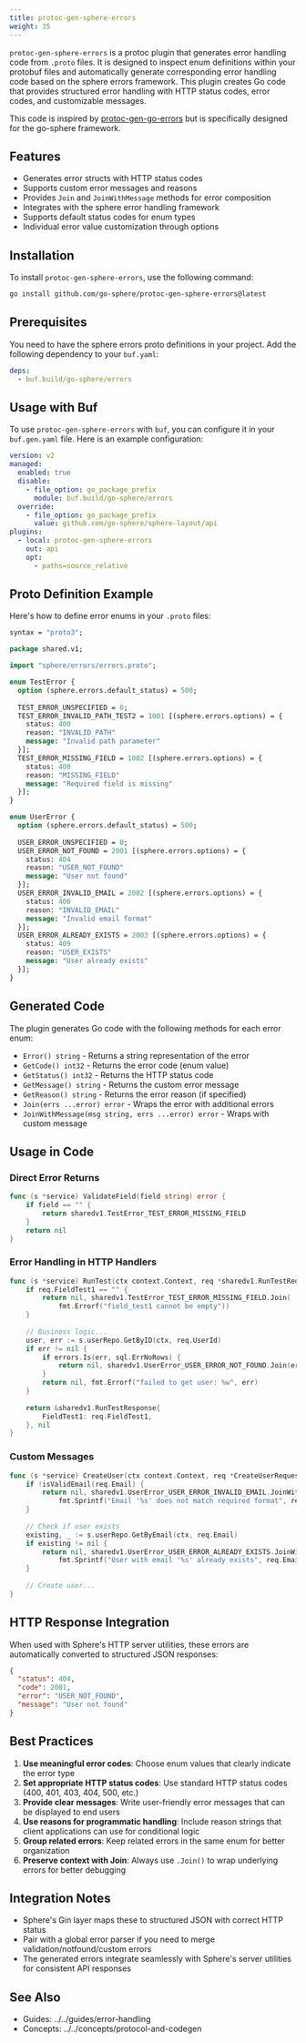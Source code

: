 ```yaml
---
title: protoc-gen-sphere-errors
weight: 35
---
```


`protoc-gen-sphere-errors` is a protoc plugin that generates error handling code from `.proto` files. It is designed to inspect enum definitions within your protobuf files and automatically generate corresponding error handling code based on the sphere errors framework. This plugin creates Go code that provides structured error handling with HTTP status codes, error codes, and customizable messages.

This code is inspired by [protoc-gen-go-errors](https://github.com/go-kratos/kratos/tree/main/cmd/protoc-gen-go-errors) but is specifically designed for the go-sphere framework.

## Features

- Generates error structs with HTTP status codes
- Supports custom error messages and reasons
- Provides `Join` and `JoinWithMessage` methods for error composition
- Integrates with the sphere error handling framework
- Supports default status codes for enum types
- Individual error value customization through options

## Installation

To install `protoc-gen-sphere-errors`, use the following command:

```bash
go install github.com/go-sphere/protoc-gen-sphere-errors@latest
```

## Prerequisites

You need to have the sphere errors proto definitions in your project. Add the following dependency to your `buf.yaml`:

```yaml
deps:
  - buf.build/go-sphere/errors
```

## Usage with Buf

To use `protoc-gen-sphere-errors` with `buf`, you can configure it in your `buf.gen.yaml` file. Here is an example configuration:

```yaml
version: v2
managed:
  enabled: true
  disable:
    - file_option: go_package_prefix
      module: buf.build/go-sphere/errors
  override:
    - file_option: go_package_prefix
      value: github.com/go-sphere/sphere-layout/api
plugins:
  - local: protoc-gen-sphere-errors
    out: api
    opt:
      - paths=source_relative
```

## Proto Definition Example

Here's how to define error enums in your `.proto` files:

```protobuf
syntax = "proto3";

package shared.v1;

import "sphere/errors/errors.proto";

enum TestError {
  option (sphere.errors.default_status) = 500;
  
  TEST_ERROR_UNSPECIFIED = 0;
  TEST_ERROR_INVALID_PATH_TEST2 = 1001 [(sphere.errors.options) = {
    status: 400
    reason: "INVALID_PATH"
    message: "Invalid path parameter"
  }];
  TEST_ERROR_MISSING_FIELD = 1002 [(sphere.errors.options) = {
    status: 400
    reason: "MISSING_FIELD"
    message: "Required field is missing"
  }];
}

enum UserError {
  option (sphere.errors.default_status) = 500;
  
  USER_ERROR_UNSPECIFIED = 0;
  USER_ERROR_NOT_FOUND = 2001 [(sphere.errors.options) = {
    status: 404
    reason: "USER_NOT_FOUND"
    message: "User not found"
  }];
  USER_ERROR_INVALID_EMAIL = 2002 [(sphere.errors.options) = {
    status: 400
    reason: "INVALID_EMAIL"
    message: "Invalid email format"
  }];
  USER_ERROR_ALREADY_EXISTS = 2003 [(sphere.errors.options) = {
    status: 409
    reason: "USER_EXISTS"
    message: "User already exists"
  }];
}
```

## Generated Code

The plugin generates Go code with the following methods for each error enum:

- `Error() string` - Returns a string representation of the error
- `GetCode() int32` - Returns the error code (enum value)
- `GetStatus() int32` - Returns the HTTP status code
- `GetMessage() string` - Returns the custom error message
- `GetReason() string` - Returns the error reason (if specified)
- `Join(errs ...error) error` - Wraps the error with additional errors
- `JoinWithMessage(msg string, errs ...error) error` - Wraps with custom message

## Usage in Code

### Direct Error Returns

```go
func (s *service) ValidateField(field string) error {
    if field == "" {
        return sharedv1.TestError_TEST_ERROR_MISSING_FIELD
    }
    return nil
}
```

### Error Handling in HTTP Handlers

```go
func (s *service) RunTest(ctx context.Context, req *sharedv1.RunTestRequest) (*sharedv1.RunTestResponse, error) {
    if req.FieldTest1 == "" {
        return nil, sharedv1.TestError_TEST_ERROR_MISSING_FIELD.Join(
            fmt.Errorf("field_test1 cannot be empty"))
    }
    
    // Business logic...
    user, err := s.userRepo.GetByID(ctx, req.UserId)
    if err != nil {
        if errors.Is(err, sql.ErrNoRows) {
            return nil, sharedv1.UserError_USER_ERROR_NOT_FOUND.Join(err)
        }
        return nil, fmt.Errorf("failed to get user: %w", err)
    }
    
    return &sharedv1.RunTestResponse{
        FieldTest1: req.FieldTest1,
    }, nil
}
```

### Custom Messages

```go
func (s *service) CreateUser(ctx context.Context, req *CreateUserRequest) (*User, error) {
    if !isValidEmail(req.Email) {
        return nil, sharedv1.UserError_USER_ERROR_INVALID_EMAIL.JoinWithMessage(
            fmt.Sprintf("Email '%s' does not match required format", req.Email), nil)
    }
    
    // Check if user exists
    existing, _ := s.userRepo.GetByEmail(ctx, req.Email)
    if existing != nil {
        return nil, sharedv1.UserError_USER_ERROR_ALREADY_EXISTS.JoinWithMessage(
            fmt.Sprintf("User with email '%s' already exists", req.Email), nil)
    }
    
    // Create user...
}
```

## HTTP Response Integration

When used with Sphere's HTTP server utilities, these errors are automatically converted to structured JSON responses:

```json
{
  "status": 404,
  "code": 2001,
  "error": "USER_NOT_FOUND",
  "message": "User not found"
}
```

## Best Practices

1. **Use meaningful error codes**: Choose enum values that clearly indicate the error type
2. **Set appropriate HTTP status codes**: Use standard HTTP status codes (400, 401, 403, 404, 500, etc.)
3. **Provide clear messages**: Write user-friendly error messages that can be displayed to end users
4. **Use reasons for programmatic handling**: Include reason strings that client applications can use for conditional logic
5. **Group related errors**: Keep related errors in the same enum for better organization
6. **Preserve context with Join**: Always use `.Join()` to wrap underlying errors for better debugging

## Integration Notes

- Sphere's Gin layer maps these to structured JSON with correct HTTP status
- Pair with a global error parser if you need to merge validation/notfound/custom errors
- The generated errors integrate seamlessly with Sphere's server utilities for consistent API responses

## See Also

- Guides: ../../guides/error-handling
- Concepts: ../../concepts/protocol-and-codegen
